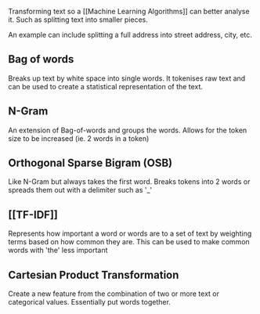Transforming text so a [[Machine Learning Algorithms]] can better analyse it. Such as splitting text into smaller pieces.

An example can include splitting a full address into street address, city, etc.

## Bag of words
Breaks up text by white space into single words. It tokenises raw text and can be used to create a statistical representation of the text.

## N-Gram
An extension of Bag-of-words and groups the words. Allows for the token size to be increased (ie. 2 words in a token)

## Orthogonal Sparse Bigram (OSB)
Like N-Gram but always takes the first word. Breaks tokens into 2 words or spreads them out with a delimiter such as '\_'

## [[TF-IDF]]
Represents how important a word or words are to a set of text by weighting terms based on how common they are. This can be used to make common words with 'the' less important 

## Cartesian Product Transformation
Create a new feature from the combination of two or more text or categorical values. Essentially put words together.